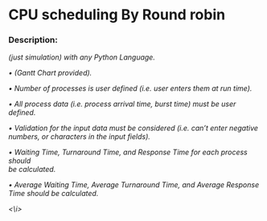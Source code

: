 <h1>CPU scheduling By Round robin </h1>

<h3>Description: </h3>

<i>
(just simulation) with any Python Language.
  
• (Gantt Chart provided).

• Number of processes is user defined (i.e. user enters them at run time). 

• All process data (i.e. process arrival time, burst time) must be user defined.

• Validation for the input data must be considered (i.e. can’t enter negative \
    numbers, or characters in the input fields). 
    
• Waiting Time, Turnaround Time, and Response Time for each process should \
   be calculated. 

• Average Waiting Time, Average Turnaround Time, and Average Response \
   Time should be calculated. 
  
  
  <\i>
